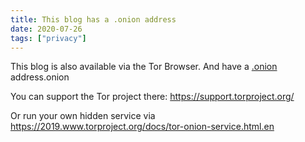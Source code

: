 ```yaml
---
title: This blog has a .onion address
date: 2020-07-26
tags: ["privacy"]
---
```


This blog is also available via the Tor Browser. And have a [.onion](http://av6esbutl6fnanosaqbngwazxznyuntuo7pjdbxxr6rqbmngy76t3kqd.onion) address.onion

You can support the Tor project there: https://support.torproject.org/

Or run your own hidden service via https://2019.www.torproject.org/docs/tor-onion-service.html.en